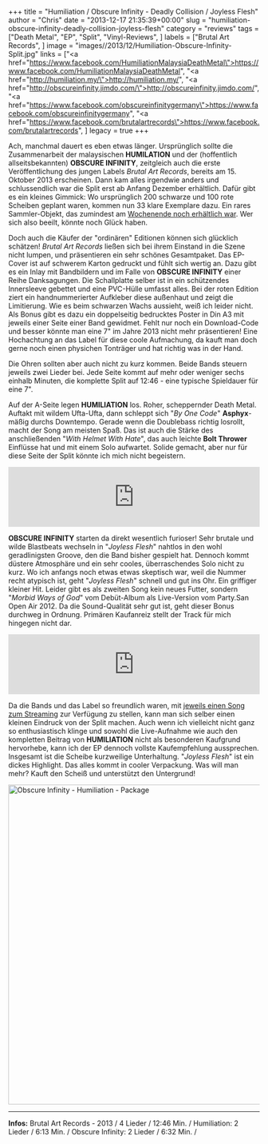 +++
title = "Humiliation / Obscure Infinity - Deadly Collision / Joyless Flesh"
author = "Chris"
date = "2013-12-17 21:35:39+00:00"
slug = "humiliation-obscure-infinity-deadly-collision-joyless-flesh"
category = "reviews"
tags = ["Death Metal", "EP", "Split", "Vinyl-Reviews", ]
labels = ["Brutal Art Records", ]
image = "images//2013/12/Humiliation-Obscure-Infinity-Split.jpg"
links = ["<a href=\"https://www.facebook.com/HumiliationMalaysiaDeathMetal\">https://www.facebook.com/HumiliationMalaysiaDeathMetal</a>", "<a href=\"http://humiliation.my/\">http://humiliation.my/</a>", "<a href=\"http://obscureinfinity.jimdo.com/\">http://obscureinfinity.jimdo.com/</a>", "<a href=\"https://www.facebook.com/obscureinfinitygermany\">https://www.facebook.com/obscureinfinitygermany</a>", "<a href=\"https://www.facebook.com/brutalartrecords\">https://www.facebook.com/brutalartrecords</a>", ]
legacy = true
+++



Ach, manchmal dauert es eben etwas länger. Ursprünglich sollte die Zusammenarbeit der malaysischen **HUMILATION** und der (hoffentlich allseitsbekannten) **OBSCURE INFINITY**, zeitgleich auch die erste Veröffentlichung des jungen Labels _Brutal Art Records_, bereits am 15. Oktober 2013 erscheinen. Dann kam alles irgendwie anders und schlussendlich war die Split erst ab Anfang Dezember erhältlich. Dafür gibt es ein kleines Gimmick: Wo ursprünglich  200 schwarze und 100 rote Scheiben geplant waren, kommen nun 33 klare Exemplare dazu. Ein rares Sammler-Objekt, das zumindest am <a href="https://www.facebook.com/photo.php?fbid=773001982717200&amp;set=a.746161285401270.1073741829.714373301913402&amp;type=1">Wochenende noch erhältlich war</a>. Wer sich also beeilt, könnte noch Glück haben.

Doch auch die Käufer der "ordinären" Editionen können sich glücklich schätzen! _Brutal Art Records_ ließen sich bei ihrem Einstand in die Szene nicht lumpen, und präsentieren ein sehr schönes Gesamtpaket. Das EP-Cover ist auf schwerem Karton gedruckt und fühlt sich wertig an. Dazu gibt es ein Inlay mit Bandbildern und im Falle von **OBSCURE INFINITY** einer Reihe Danksagungen. Die Schallplatte selber ist in ein schützendes Innersleeve gebettet und eine PVC-Hülle umfasst alles. Bei der roten Edition ziert ein handnummerierter Aufkleber diese außenhaut und zeigt die Limitierung. Wie es beim schwarzen Wachs aussieht, weiß ich leider nicht. Als Bonus gibt es dazu ein doppelseitig bedrucktes Poster in Din A3 mit jeweils einer Seite einer Band gewidmet. Fehlt nur noch ein Download-Code und besser könnte man eine 7" im Jahre 2013 nicht mehr präsentieren! Eine Hochachtung an das Label für diese coole Aufmachung, da kauft man doch gerne noch einen physichen Tonträger und hat richtig was in der Hand.

Die Ohren sollten aber auch nicht zu kurz kommen. Beide Bands steuern jeweils zwei Lieder bei. Jede Seite kommt auf mehr oder weniger sechs einhalb Minuten, die komplette Split auf 12:46 - eine typische Spieldauer für eine 7".

Auf der A-Seite legen **HUMILIATION** los. Roher, scheppernder Death Metal. Auftakt mit wildem Ufta-Ufta, dann schleppt sich "_By One Code_" **Asphyx**-mäßig durchs Downtempo. Gerade wenn die Doublebass richtig losrollt, macht der Song am meisten Spaß. Das ist auch die Stärke des anschließenden "_With Helmet With Hate_", das auch leichte **Bolt Thrower** Einflüsse hat und mit einem Solo aufwartet. Solide gemacht, aber nur für diese Seite der Split könnte ich mich nicht begeistern.

<iframe seamless="" src="http://bandcamp.com/EmbeddedPlayer/album=566955233/size=medium/bgcol=333333/linkcol=ffffff/t=1/transparent=true/" style="border: 0; width: 100%; height: 120px;"><a href="http://necroslaughter.bandcamp.com/album/preview-obscure-infinity-humiliation-split-7">Preview: Obscure Infinity/Humiliation Split 7" by Humiliation</a></iframe>

**OBSCURE INFINITY** starten da direkt wesentlich furioser! Sehr brutale und wilde Blastbeats wechseln in "_Joyless Flesh_" nahtlos in den wohl geradlinigsten Groove, den die Band bisher gespielt hat. Dennoch kommt düstere Atmosphäre und ein sehr cooles, überraschendes Solo nicht zu kurz. Wo ich anfangs noch etwas etwas skeptisch war, weil die Nummer recht atypisch ist, geht "_Joyless Flesh_" schnell und gut ins Ohr. Ein griffiger kleiner Hit. Leider gibt es als zweiten Song kein neues Futter, sondern "_Morbid Ways of God_" vom Debüt-Album als Live-Version vom Party.San Open Air 2012. Da die Sound-Qualität sehr gut ist, geht dieser Bonus durchweg in Ordnung. Primären Kaufanreiz stellt der Track für mich hingegen nicht dar.

<iframe seamless="" src="http://bandcamp.com/EmbeddedPlayer/album=566955233/size=medium/bgcol=333333/linkcol=ffffff/t=2/transparent=true/" style="border: 0; width: 100%; height: 120px;"><a href="http://necroslaughter.bandcamp.com/album/preview-obscure-infinity-humiliation-split-7">Preview: Obscure Infinity/Humiliation Split 7" by Obscure Infinity</a></iframe>

Da die Bands und das Label so freundlich waren, mit <a href="http://necroslaughter.de/2013/09/exklusiv-zwei-neue-songs-der-obscure-infinityhumiliation-split-im-stream/">jeweils einen Song zum Streaming</a> zur Verfügung zu stellen, kann man sich selber einen kleinen Eindruck von der Split machen. Auch wenn ich vielleicht nicht ganz so enthusiastisch klinge und sowohl die Live-Aufnahme wie auch den kompletten Beitrag von **HUMILIATION** nicht als besonderen Kaufgrund hervorhebe, kann ich der EP dennoch vollste Kaufempfehlung aussprechen. Insgesamt ist die Scheibe kurzweilige Unterhaltung. "_Joyless Flesh_" ist ein dickes Highlight. Das alles kommt in cooler Verpackung. Was will man mehr? Kauft den Scheiß und unterstützt den Untergrund!

<img alt="Obscure Infinity - Humiliation - Package" class="aligncenter size-full wp-image-12267" height="640" src="images//2013/12/Obscure-Infinity-Humiliation-Package.jpg" width="640"/>



---
**Infos:**
Brutal Art Records - 2013 / 
4 Lieder / 12:46 Min. / 
Humiliation: 2 Lieder / 6:13 Min. / 
Obscure Infinity: 2 Lieder / 6:32 Min. / 
